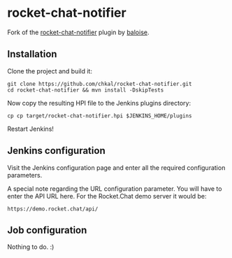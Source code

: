 # rocket-chat-notifier

Fork of the [rocket-chat-notifier](https://github.com/baloise/rocket-chat-notifier) plugin
by [baloise](https://github.com/baloise).

## Installation

Clone the project and build it:

    git clone https://github.com/chkal/rocket-chat-notifier.git
    cd rocket-chat-notifier && mvn install -DskipTests
    
Now copy the resulting HPI file to the Jenkins plugins directory:

    cp cp target/rocket-chat-notifier.hpi $JENKINS_HOME/plugins

Restart Jenkins!

## Jenkins configuration

Visit the Jenkins configuration page and enter all the required
configuration parameters.

A special note regarding the URL configuration parameter. You will have to enter
the API URL here. For the Rocket.Chat demo server it would be:

    https://demo.rocket.chat/api/
    
## Job configuration

Nothing to do. :)

